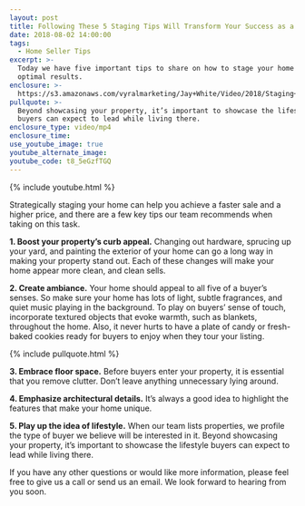 ```yaml
---
layout: post
title: Following These 5 Staging Tips Will Transform Your Success as a Seller
date: 2018-08-02 14:00:00
tags:
  - Home Seller Tips
excerpt: >-
  Today we have five important tips to share on how to stage your home for
  optimal results.
enclosure: >-
  https://s3.amazonaws.com/vyralmarketing/Jay+White/Video/2018/Staging+Tips+%257C+The+White+Group.mp4
pullquote: >-
  Beyond showcasing your property, it’s important to showcase the lifestyle
  buyers can expect to lead while living there.
enclosure_type: video/mp4
enclosure_time:
use_youtube_image: true
youtube_alternate_image:
youtube_code: t8_5eGzfTGQ
---
```


{% include youtube.html %}

Strategically staging your home can help you achieve a faster sale and a higher price, and there are a few key tips our team recommends when taking on this task.&nbsp;

**1. Boost your property’s curb appeal.** Changing out hardware, sprucing up your yard, and painting the exterior of your home can go a long way in making your property stand out. Each of these changes will make your home appear more clean, and clean sells.&nbsp;

**2. Create ambiance.** Your home should appeal to all five of a buyer’s senses. So make sure your home has lots of light, subtle fragrances, and quiet music playing in the background. To play on buyers’ sense of touch, incorporate textured objects that evoke warmth, such as blankets, throughout the home. Also, it never hurts to have a plate of candy or fresh-baked cookies ready for buyers to enjoy when they tour your listing.

{% include pullquote.html %}

**3. Embrace floor space.** Before buyers enter your property, it is essential that you remove clutter. Don’t leave anything unnecessary lying around.&nbsp;

**4. Emphasize architectural details.** It’s always a good idea to highlight the features that make your home unique.&nbsp;

**5. Play up the idea of lifestyle.** When our team lists properties, we profile the type of buyer we believe will be interested in it. Beyond showcasing your property, it’s important to showcase the lifestyle buyers can expect to lead while living there.

If you have any other questions or would like more information, please feel free to give us a call or send us an email. We look forward to hearing from you soon.